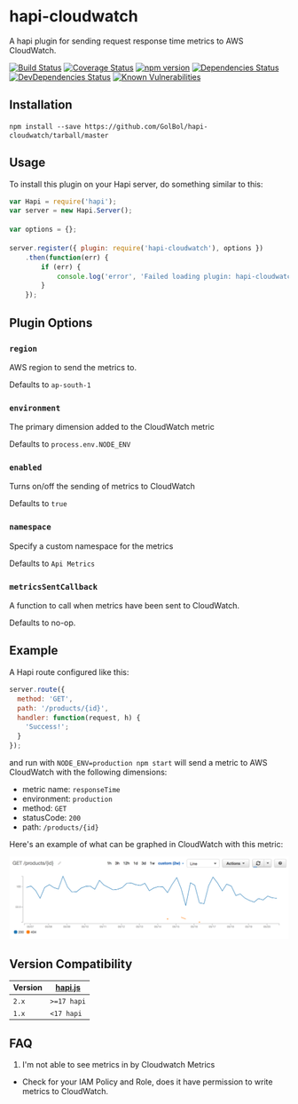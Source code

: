 # hapi-cloudwatch

A hapi plugin for sending request response time metrics to AWS CloudWatch.

[![Build Status](https://travis-ci.org/clarkie/hapi-cloudwatch.png?branch=master)](https://travis-ci.org/clarkie/hapi-cloudwatch)
[![Coverage Status](https://coveralls.io/repos/github/clarkie/hapi-cloudwatch/badge.svg)](https://coveralls.io/github/clarkie/hapi-cloudwatch)
[![npm version](https://badge.fury.io/js/hapi-cloudwatch.svg)](http://badge.fury.io/js/hapi-cloudwatch)
[![Dependencies Status](https://david-dm.org/clarkie/hapi-cloudwatch.svg)](https://david-dm.org/clarkie/hapi-cloudwatch)
[![DevDependencies Status](https://david-dm.org/clarkie/hapi-cloudwatch/dev-status.svg)](https://david-dm.org/clarkie/hapi-cloudwatch#info=devDependencies)
[![Known Vulnerabilities](https://snyk.io/test/npm/hapi-cloudwatch/badge.svg)](https://snyk.io/test/npm/hapi-cloudwatch)

## Installation

	npm install --save https://github.com/GolBol/hapi-cloudwatch/tarball/master
    

## Usage

To install this plugin on your Hapi server, do something similar to this:

```js
var Hapi = require('hapi');
var server = new Hapi.Server();

var options = {};

server.register({ plugin: require('hapi-cloudwatch'), options })
    .then(function(err) {
        if (err) {
            console.log('error', 'Failed loading plugin: hapi-cloudwatch');
        }
    });
```

## Plugin Options

### `region`

AWS region to send the metrics to.

Defaults to `ap-south-1`

### `environment`

The primary dimension added to the CloudWatch metric

Defaults to `process.env.NODE_ENV`

### `enabled`

Turns on/off the sending of metrics to CloudWatch

Defaults to `true`

### `namespace`

Specify a custom namespace for the metrics

Defaults to `Api Metrics`

### `metricsSentCallback`

A function to call when metrics have been sent to CloudWatch.

Defaults to no-op.

## Example

A Hapi route configured like this:

```js
server.route({
  method: 'GET',
  path: '/products/{id}',
  handler: function(request, h) {
    'Success!';
  }
});
```
and run with `NODE_ENV=production npm start` will send a metric to AWS CloudWatch with the following dimensions:

- metric name: `responseTime`
- environment: `production`
- method: `GET`
- statusCode: `200`
- path: `/products/{id}`

Here's an example of what can be graphed in CloudWatch with this metric:

![Example CloudWatch Graph](./exampleGraph.png)


## Version Compatibility

| Version | [hapi.js](https://github.com/hapijs/hapi) |
| ------- | ----------------------------------------- |
| `2.x`   | `>=17 hapi`                               | 
| `1.x`   | `<17 hapi`                                |


## FAQ

1. I'm not able to see metrics in by Cloudwatch Metrics
- Check for your IAM Policy and Role, does it have permission to write metrics to CloudWatch.
